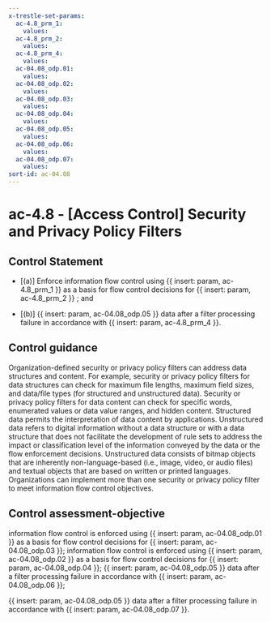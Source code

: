 ```yaml
---
x-trestle-set-params:
  ac-4.8_prm_1:
    values:
  ac-4.8_prm_2:
    values:
  ac-4.8_prm_4:
    values:
  ac-04.08_odp.01:
    values:
  ac-04.08_odp.02:
    values:
  ac-04.08_odp.03:
    values:
  ac-04.08_odp.04:
    values:
  ac-04.08_odp.05:
    values:
  ac-04.08_odp.06:
    values:
  ac-04.08_odp.07:
    values:
sort-id: ac-04.08
---
```


# ac-4.8 - \[Access Control\] Security and Privacy Policy Filters

## Control Statement

- \[(a)\] Enforce information flow control using {{ insert: param, ac-4.8_prm_1 }} as a basis for flow control decisions for {{ insert: param, ac-4.8_prm_2 }} ; and

- \[(b)\] {{ insert: param, ac-04.08_odp.05 }} data after a filter processing failure in accordance with {{ insert: param, ac-4.8_prm_4 }}.

## Control guidance

Organization-defined security or privacy policy filters can address data structures and content. For example, security or privacy policy filters for data structures can check for maximum file lengths, maximum field sizes, and data/file types (for structured and unstructured data). Security or privacy policy filters for data content can check for specific words, enumerated values or data value ranges, and hidden content. Structured data permits the interpretation of data content by applications. Unstructured data refers to digital information without a data structure or with a data structure that does not facilitate the development of rule sets to address the impact or classification level of the information conveyed by the data or the flow enforcement decisions. Unstructured data consists of bitmap objects that are inherently non-language-based (i.e., image, video, or audio files) and textual objects that are based on written or printed languages. Organizations can implement more than one security or privacy policy filter to meet information flow control objectives.

## Control assessment-objective

information flow control is enforced using {{ insert: param, ac-04.08_odp.01 }} as a basis for flow control decisions for {{ insert: param, ac-04.08_odp.03 }};
information flow control is enforced using {{ insert: param, ac-04.08_odp.02 }} as a basis for flow control decisions for {{ insert: param, ac-04.08_odp.04 }};
{{ insert: param, ac-04.08_odp.05 }} data after a filter processing failure in accordance with {{ insert: param, ac-04.08_odp.06 }};

{{ insert: param, ac-04.08_odp.05 }} data after a filter processing failure in accordance with {{ insert: param, ac-04.08_odp.07 }}.

